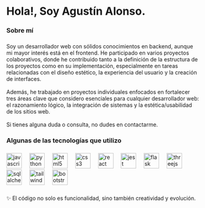 <h1 align="left">Hola!, Soy Agustín Alonso.</h1>

###

<h3 align="left">Sobre mí</h3>

###

<p align="left">Soy un desarrollador web con sólidos conocimientos en backend, aunque mi mayor interés está en el frontend. He participado en varios proyectos colaborativos, donde he contribuido tanto a la definición de la estructura de los proyectos como en su implementación, especialmente en tareas relacionadas con el diseño estético, la experiencia del usuario y la creación de interfaces.<br><br>Además, he trabajado en proyectos individuales enfocados en fortalecer tres áreas clave que considero esenciales para cualquier desarrollador web: el razonamiento lógico, la integración de sistemas y la estética/usabilidad de los sitios web.<br><br>Si tienes alguna duda o consulta, no dudes en contactarme.</p>

###

<h3 align="left">Algunas de las tecnologías que utilizo</h3>

###

<div align="left">
  <img src="https://cdn.jsdelivr.net/gh/devicons/devicon/icons/javascript/javascript-plain.svg" height="40" alt="javascript logo"  />
  <img width="12" />
  <img src="https://cdn.jsdelivr.net/gh/devicons/devicon/icons/python/python-original.svg" height="40" alt="python logo"  />
  <img width="12" />
  <img src="https://cdn.jsdelivr.net/gh/devicons/devicon/icons/html5/html5-original.svg" height="40" alt="html5 logo"  />
  <img width="12" />
  <img src="https://cdn.jsdelivr.net/gh/devicons/devicon/icons/css3/css3-original.svg" height="40" alt="css3 logo"  />
  <img width="12" />
  <img src="https://cdn.jsdelivr.net/gh/devicons/devicon/icons/react/react-original-wordmark.svg" height="40" alt="react logo"  />
  <img width="12" />
  <img src="https://cdn.jsdelivr.net/gh/devicons/devicon/icons/jest/jest-plain.svg" height="40" alt="jest logo"  />
  <img width="12" />
  <img src="https://cdn.jsdelivr.net/gh/devicons/devicon/icons/flask/flask-original.svg" height="40" alt="flask logo"  />
  <img width="12" />
  <img src="https://cdn.jsdelivr.net/gh/devicons/devicon/icons/threejs/threejs-original.svg" height="40" alt="threejs logo"  />
  <img width="12" />
  <img src="https://cdn.jsdelivr.net/gh/devicons/devicon/icons/sqlalchemy/sqlalchemy-original.svg" height="40" alt="sqlalchemy logo"  />
  <img width="12" />
  <img src="https://cdn.jsdelivr.net/gh/devicons/devicon/icons/tailwindcss/tailwindcss-original-wordmark.svg" height="40" alt="tailwindcss logo"  />
  <img width="12" />
  <img src="https://cdn.jsdelivr.net/gh/devicons/devicon/icons/bootstrap/bootstrap-original.svg" height="40" alt="bootstrap logo"  />
</div>

###

<p align="left">✨ El código no solo es funcionalidad, sino también creatividad y evolución.</p>

###

